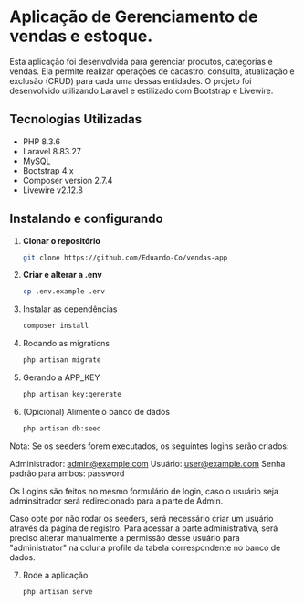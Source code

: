 
# Aplicação de Gerenciamento de vendas e estoque.

Esta aplicação foi desenvolvida para gerenciar produtos, categorias e vendas. Ela permite realizar operações de cadastro, consulta, atualização e exclusão (CRUD) para cada uma dessas entidades. O projeto foi desenvolvido utilizando Laravel e estilizado com Bootstrap e Livewire.

## Tecnologias Utilizadas

- PHP 8.3.6
- Laravel 8.83.27
- MySQL
- Bootstrap 4.x
- Composer version 2.7.4
- Livewire v2.12.8

## Instalando e configurando

1. **Clonar o repositório**

   ```sh
   git clone https://github.com/Eduardo-Co/vendas-app
2. **Criar e alterar a .env**
   ```sh
   cp .env.example .env
3. Instalar as dependências
   ```sh
   composer install
4. Rodando as migrations
   ```sh
   php artisan migrate
5. Gerando a APP_KEY
   ```sh
   php artisan key:generate
6. (Opicional) Alimente o banco de dados
    ```sh
    php artisan db:seed

Nota: Se os seeders forem executados, os seguintes logins serão criados:

Administrador: admin@example.com
Usuário: user@example.com
Senha padrão para ambos: password

Os Logins são feitos no mesmo formulário de login, caso o usuário seja adminsitrador será redirecionado para a parte de Admin. 

Caso opte por não rodar os seeders, será necessário criar um usuário através da página de registro. Para acessar a parte administrativa, será preciso 
alterar manualmente a permissão desse usuário para "administrator" na coluna profile da tabela correspondente no banco de dados.

7. Rode a aplicação
   ```sh
   php artisan serve
   
   
